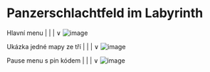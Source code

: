 # Panzerschlachtfeld im Labyrinth

Hlavní menu
    |
    |
    |
    ∨
![image](https://user-images.githubusercontent.com/99477671/217200064-30d5f450-06df-444f-b667-69eaaf23daf9.png)

Ukázka jedné mapy ze tří
    |
    |
    |
    ∨
![image](https://user-images.githubusercontent.com/99477671/217201101-e4e5a2c0-3fb8-4945-b4f0-5ff9613ca94c.png)

Pause menu s pin kódem
    |
    |
    |
    ∨
![image](https://user-images.githubusercontent.com/99477671/217201705-0cee67c8-08fa-4eda-89d5-4bd2ac5c3960.png)
